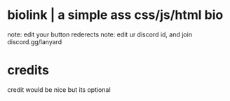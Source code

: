 # biolink | a simple ass css/js/html bio

note: edit your button rederects
note: edit ur discord id, and join discord.gg/lanyard

# credits
credit would be nice but its optional



